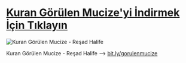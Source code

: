# [Kuran Görülen Mucize'yi İndirmek İçin Tıklayın](https://github.com/ResadHalife/KuranGorulenMucize/raw/master/Kuran%20Görülen%20Mucize%20-%20Reşad%20Halife.pdf)
![Kuran Görülen Mucize - Reşad Halife](https://raw.githubusercontent.com/ResadHalife/KuranGorulenMucize/master/kapak.png)

Kuran Görülen Mucize - Reşad Halife  -->  [bit.ly/gorulenmucize](http://bit.ly/gorulenmucize)
